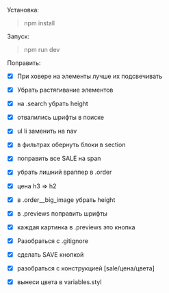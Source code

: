 Установка:
> npm install

Запуск:
> npm run dev

Поправить:

- [x] При ховере на элементы лучше их подсвечивать
- [x] Убрать растягивание элементов
- [x] на .search убрать height
- [x] отвалились шрифты в поиске
- [x] ul li заменить на nav
- [x] в фильтрах обернуть блоки в section
- [x] поправить все SALE на span
- [x] убрать лишний враппер в .order
- [x] цена h3 => h2
- [x] в .order__big_image убрать height
- [x] в .previews поправить шрифты
- [x] каждая картинка в .previews это кнопка
- [x] Разобраться с .gitignore
- [x] сделать SAVE кнопкой
- [x] разобраться с конструкцией [sale/цена/цвета]
- [x] вынеси цвета в variables.styl

